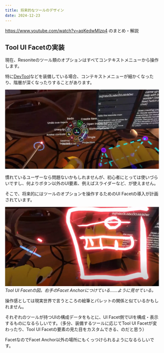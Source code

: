 ```yaml
---
title: 将来的なツールのデザイン
date: 2024-12-23
---
```

https://www.youtube.com/watch?v=aqKedwMIzp4 のまとめ・解説

## Tool UI Facetの実装
現在、Resoniteのツール類のオプションはすべてコンテキストメニューから操作します。

特に[DevTool](../tool-usage/devTool.md)などを装備している場合、コンテキストメニューが細かくなったり、階層が深くなったりすることがあります。

![コンテキストメニュー](../image/future-tool-design-current.webp)

慣れているユーザーなら問題ないかもしれませんが、初心者にとっては使いづらいですし、何よりボタン以外のUI要素、例えばスライダーなど、が使えません。

そこで、将来的にはツールのオプションを操作するためのUI Facetの導入が計画されています。

![Tool UI Facet](../image/future-tool-design-draft.webp)
*Tool UI Facetの図。右手のFacet Anchorにつけている……ように見せている。*

操作感としては現実世界で言うところの絵筆とパレットの関係と似ているかもしれません。

それぞれのツールが持つUIの構成データをもとに、UI Facet側でUIを構成・表示するものになるらしいです。（多分、装備するツールに応じてTool UI Facetが変わったり、Tool UI Facetの要素の見た目をカスタムできる、のだと思う）

FacetなのでFacet Anchor以外の場所にもくっつけられるようになるらしいです。
